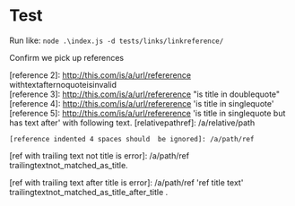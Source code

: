 # Test

Run like: `node .\index.js -d tests/links/linkreference/`

Confirm we pick up references

[reference 1]: http://this.com/is/a/url/refererence        
[reference 2]: http://this.com/is/a/url/refererence  withtextafternoquoteisinvalid    
[reference 3]: http://this.com/is/a/url/refererence  "is title in doublequote"     
[reference 4]: http://this.com/is/a/url/refererence  'is title in singlequote'   
[reference 5]: http://this.com/is/a/url/refererence  'is title in singlequote but has text after'   with following text.
[relativepathref]: /a/relative/path

[pathref with whitespace   ]: /a/path/ref/first/should/be/used

[pathref with  whitespace]: /a/path/ref/second/should/not/be/used

[  pathref WITH Capitals AnD  whitespace  ]: /a/path/ref/second/should/not/be/used

[ onespacebefore  twospace   threespace    fourspace WITH Capitals AnD  whitespace  ]: /a/path/ref/second/should/not/be/used

[  pathref with whitespace]: /a/path/ref/link/but/should/not/be/used

  [reference indented two spaces]: /a/path/ref
  
   [reference indented THREEE spaces]: /a/path/ref
   
    [reference indented 4 spaces should  be ignored]: /a/path/ref
	
[ref with trailing text not title is error]: /a/path/ref trailingtextnot_matched_as_title.  

[ref with trailing text after title is error]: /a/path/ref 'ref title text' trailingtextnot_matched_as_title_after_title .  